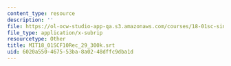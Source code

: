 ```yaml
---
content_type: resource
description: ''
file: https://ol-ocw-studio-app-qa.s3.amazonaws.com/courses/18-01sc-single-variable-calculus-fall-2010/6020a550467553ba8a0248dffc9dba1d_MIT18_01SCF10Rec_29_300k.vtt
file_type: application/x-subrip
resourcetype: Other
title: MIT18_01SCF10Rec_29_300k.srt
uid: 6020a550-4675-53ba-8a02-48dffc9dba1d
---
```

